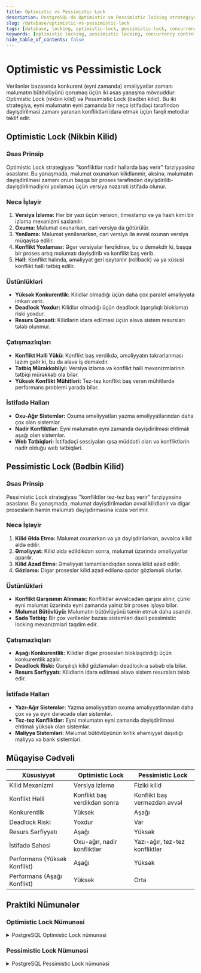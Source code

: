 ```yaml
---
title: Optimistic vs Pessimistic Lock
description: PostgreSQL-də Optimistic və Pessimistic locking strategiyalarının müqayisəsi və tətbiqi
slug: /database/optimistic-vs-pessimistic-lock
tags: [database, locking, optimistic-lock, pessimistic-lock, concurrency, postgresql, transactions]
keywords: [optimistic locking, pessimistic locking, concurrency control, database locking, postgresql]
hide_table_of_contents: false
---
```


# Optimistic vs Pessimistic Lock

Verilənlər bazasında konkurent (eyni zamanda) əməliyyatlar zamanı məlumatın bütövlüyünü qorumaq üçün iki əsas yanaşma mövcuddur: Optimistic Lock (nikbin kilid) və Pessimistic Lock (bədbin kilid). Bu iki strategiya, eyni məlumatın eyni zamanda bir neçə istifadəçi tərəfindən dəyişdirilməsi zamanı yaranan konfliktləri idarə etmək üçün fərqli metodlar təklif edir.

## Optimistic Lock (Nikbin Kilid)

### Əsas Prinsip

Optimistic Lock strategiyası "konfliktlər nadir hallarda baş verir" fərziyyəsinə əsaslanır. Bu yanaşmada, məlumat oxunarkən kilidlənmir, əksinə, məlumatın dəyişdirilməsi zamanı onun başqa bir proses tərəfindən dəyişdirilib-dəyişdirilmədiyini yoxlamaq üçün versiya nəzarəti istifadə olunur.

### Necə İşləyir

1. **Versiya İzləmə:** Hər bir yazı üçün version, timestamp və ya hash kimi bir izləmə mexanizmi saxlanılır.
2. **Oxuma:** Məlumat oxunarkən, cari versiya da götürülür.
3. **Yeniləmə:** Məlumat yenilənərkən, cari versiya ilə əvvəl oxunan versiya müqayisə edilir.
4. **Konflikt Yoxlaması:** Əgər versiyalar fərqlidirsə, bu o deməkdir ki, başqa bir proses artıq məlumatı dəyişdirib və konflikt baş verib.
5. **Həll:** Konflikt halında, əməliyyat geri qaytarılır (rollback) və ya xüsusi konflikt həlli tətbiq edilir.

### Üstünlükləri

- **Yüksək Konkurentlik:** Kilidlər olmadığı üçün daha çox paralel əməliyyata imkan verir.
- **Deadlock Yoxdur:** Kilidlər olmadığı üçün deadlock (qarşılıqlı bloklama) riski yoxdur.
- **Resurs Qənaəti:** Kilidlərin idarə edilməsi üçün əlavə sistem resursları tələb olunmur.

### Çatışmazlıqları

- **Konflikt Həlli Yükü:** Konflikt baş verdikdə, əməliyyatın təkrarlanması lazım gəlir ki, bu da əlavə iş deməkdir.
- **Tətbiq Mürəkkəbliyi:** Versiya izləmə və konflikt həlli mexanizmlərinin tətbiqi mürəkkəb ola bilər.
- **Yüksək Konflikt Mühitləri:** Tez-tez konflikt baş verən mühitlərdə performans problemi yarada bilər.

### İstifadə Halları

- **Oxu-Ağır Sistemlər:** Oxuma əməliyyatları yazma əməliyyatlarından daha çox olan sistemlər.
- **Nadir Konfliktlər:** Eyni məlumatın eyni zamanda dəyişdirilməsi ehtimalı aşağı olan sistemlər.
- **Web Tətbiqləri:** İstifadəçi sessiyaları qısa müddətli olan və konfliktlərin nadir olduğu web tətbiqləri.

## Pessimistic Lock (Bədbin Kilid)

### Əsas Prinsip

Pessimistic Lock strategiyası "konfliktlər tez-tez baş verir" fərziyyəsinə əsaslanır. Bu yanaşmada, məlumat dəyişdirilmədən əvvəl kilidlənir və digər proseslərin həmin məlumatı dəyişdirməsinə icazə verilmir.

### Necə İşləyir

1. **Kilid Əldə Etmə:** Məlumat oxunarkən və ya dəyişdirilərkən, əvvəlcə kilid əldə edilir.
2. **Əməliyyat:** Kilid əldə edildikdən sonra, məlumat üzərində əməliyyatlar aparılır.
3. **Kilid Azad Etmə:** Əməliyyat tamamlandıqdan sonra kilid azad edilir.
4. **Gözləmə:** Digər proseslər kilid azad edilənə qədər gözləməli olurlar.

### Üstünlükləri

- **Konflikt Qarşısının Alınması:** Konfliktlər əvvəlcədən qarşısı alınır, çünki eyni məlumat üzərində eyni zamanda yalnız bir proses işləyə bilər.
- **Məlumat Bütövlüyü:** Məlumatın bütövlüyünü təmin etmək daha asandır.
- **Sadə Tətbiq:** Bir çox verilənlər bazası sistemləri daxili pessimistic locking mexanizmləri təqdim edir.

### Çatışmazlıqları

- **Aşağı Konkurentlik:** Kilidlər digər prosesləri bloklaşdırdığı üçün konkurentlik azalır.
- **Deadlock Riski:** Qarşılıqlı kilid gözləmələri deadlock-a səbəb ola bilər.
- **Resurs Sərfiyyatı:** Kilidlərin idarə edilməsi əlavə sistem resursları tələb edir.

### İstifadə Halları

- **Yazı-Ağır Sistemlər:** Yazma əməliyyatları oxuma əməliyyatlarından daha çox və ya eyni dərəcədə olan sistemlər.
- **Tez-tez Konfliktlər:** Eyni məlumatın eyni zamanda dəyişdirilməsi ehtimalı yüksək olan sistemlər.
- **Maliyyə Sistemləri:** Məlumat bütövlüyünün kritik əhəmiyyət daşıdığı maliyyə və bank sistemləri.

## Müqayisə Cədvəli

| Xüsusiyyət | Optimistic Lock | Pessimistic Lock |
|------------|-----------------|------------------|
| Kilid Mexanizmi | Versiya izləmə | Fiziki kilid |
| Konflikt Həlli | Konflikt baş verdikdən sonra | Konflikt baş verməzdən əvvəl |
| Konkurentlik | Yüksək | Aşağı |
| Deadlock Riski | Yoxdur | Var |
| Resurs Sərfiyyatı | Aşağı | Yüksək |
| İstifadə Sahəsi | Oxu-ağır, nadir konfliktlər | Yazı-ağır, tez-tez konfliktlər |
| Performans (Yüksək Konflikt) | Aşağı | Yüksək |
| Performans (Aşağı Konflikt) | Yüksək | Orta |

## Praktiki Nümunələr

### Optimistic Lock Nümunəsi

<details>
<summary>PostgreSQL Optimistic Lock nümunəsi</summary>

```sql
-- 1. Məlumatı oxu və versiyasını götür
SELECT id, data, version FROM items WHERE id = 1;

-- 2. Məlumatı yenilə, versiya yoxlaması ilə
UPDATE items 
SET data = 'new value', version = version + 1 
WHERE id = 1 AND version = 5;

-- 3. Əgər heç bir sətir yenilənməyibsə, konflikt baş verib
```
</details>

### Pessimistic Lock Nümunəsi

<details>
<summary>PostgreSQL Pessimistic Lock nümunəsi</summary>

```sql
-- 1. Tranzaksiya başlat və kilid əldə et
BEGIN TRANSACTION;
SELECT id, data FROM items WHERE id = 1 FOR UPDATE;

-- 2. Məlumatı yenilə
UPDATE items SET data = 'new value' WHERE id = 1;

-- 3. Tranzaksiyanı tamamla və kilidi azad et
COMMIT;
```
</details>

